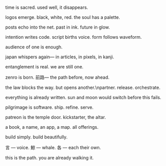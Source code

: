 time is sacred.
used well, it disappears.

logos emerge.
black, white, red.
the soul has a palette.

posts echo into the net.
past in ink.
future in glow.

intention writes code.
script births voice.
form follows waveform.

audience of one
is enough.

japan whispers again—
in articles,
in pixels,
in kanji.

entanglement is real.
we are still one.

zenro is born.
前路—
the path before,
now ahead.

the law blocks the way.
but opens another.\npartner. release. orchestrate.

everything is already written.
sun and moon would switch
before this fails.

pilgrimage is software.
ship. refine. serve.

patreon is the temple door.
kickstarter, the altar.

a book, a name,
an app, a map.
all offerings.

build simply.
build beautifully.

言 — voice.
鯨 — whale.
各 — each their own.

this is the path.
you are already walking it.
